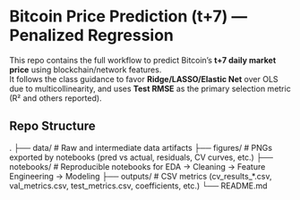 # Bitcoin Price Prediction (t+7) — Penalized Regression

This repo contains the full workflow to predict Bitcoin’s **t+7 daily market price** using blockchain/network features.  
It follows the class guidance to favor **Ridge/LASSO/Elastic Net** over OLS due to multicollinearity, and uses **Test RMSE** as the primary selection metric (R² and others reported).

## Repo Structure
.
├── data/ # Raw and intermediate data artifacts
├── figures/ # PNGs exported by notebooks (pred vs actual, residuals, CV curves, etc.)
├── notebooks/ # Reproducible notebooks for EDA → Cleaning → Feature Engineering → Modeling
├── outputs/ # CSV metrics (cv_results_*.csv, val_metrics.csv, test_metrics.csv, coefficients, etc.)
└── README.md
